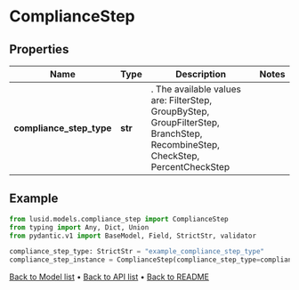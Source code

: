 # ComplianceStep

## Properties
Name | Type | Description | Notes
------------ | ------------- | ------------- | -------------
**compliance_step_type** | **str** | . The available values are: FilterStep, GroupByStep, GroupFilterStep, BranchStep, RecombineStep, CheckStep, PercentCheckStep | 
## Example

```python
from lusid.models.compliance_step import ComplianceStep
from typing import Any, Dict, Union
from pydantic.v1 import BaseModel, Field, StrictStr, validator

compliance_step_type: StrictStr = "example_compliance_step_type"
compliance_step_instance = ComplianceStep(compliance_step_type=compliance_step_type)

```

[Back to Model list](../README.md#documentation-for-models) &#8226; [Back to API list](../README.md#documentation-for-api-endpoints) &#8226; [Back to README](../README.md)

